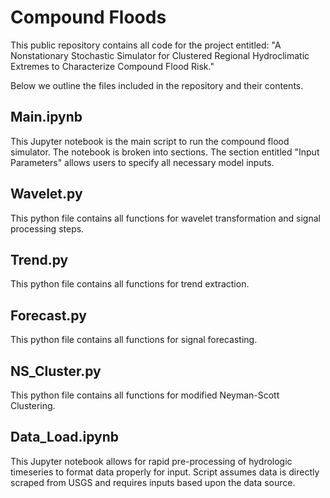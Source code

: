 # Compound Floods
This public repository contains all code for the project entitled: "A Nonstationary Stochastic Simulator for Clustered Regional Hydroclimatic Extremes to Characterize Compound Flood Risk."

Below we outline the files included in the repository and their contents.

## Main.ipynb
This Jupyter notebook is the main script to run the compound flood simulator. The notebook is broken into sections. The section entitled "Input Parameters" allows users to specify all necessary model inputs.

## Wavelet.py
This python file contains all functions for wavelet transformation and signal processing steps.

## Trend.py
This python file contains all functions for trend extraction.

## Forecast.py
This python file contains all functions for signal forecasting.

## NS_Cluster.py
This python file contains all functions for modified Neyman-Scott Clustering.

## Data_Load.ipynb
This Jupyter notebook allows for rapid pre-processing of hydrologic timeseries to format data properly for input. Script assumes data is directly scraped from USGS and requires inputs based upon the data source.
